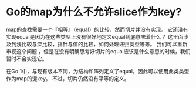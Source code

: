 # Go的map为什么不允许slice作为key?

map的查找需要一个『相等』（equal）的比较，然而切片并没有实现。 它还没有实现equal是因为在这些类型上没有很好地定义equal到底意味着什么？ 这里面涉及到浅比较与深比较，指针与值的比较，如何处理递归类型等等。 我们可以重新审视这个问题 ，但是在没有明确思考好切片的equal应该是什么意思的时候，我们暂时不会实现它。

在Go 1中，与现有版本不同，为结构和阵列定义了equal，因此可以使用此类类型作为map的键key。 不过，切片仍然没有平等的定义。